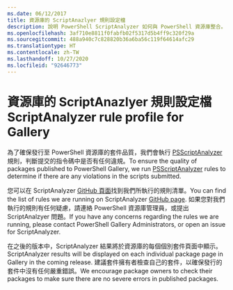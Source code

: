 ```yaml
---
ms.date: 06/12/2017
title: 資源庫的 ScriptAnazlyer 規則設定檔
description: 說明 PowerShell ScriptAnalyzer 如何與 PowerShell 資源庫整合。
ms.openlocfilehash: 3af710e8811f0fabfb02f5317d5b4ff9c320f29a
ms.sourcegitcommit: 488a940c7c828820b36a6ba56c119f64614afc29
ms.translationtype: HT
ms.contentlocale: zh-TW
ms.lasthandoff: 10/27/2020
ms.locfileid: "92646773"
---
```

# <a name="scriptanalyzer-rule-profile-for-gallery"></a><span data-ttu-id="a8ec4-103">資源庫的 ScriptAnazlyer 規則設定檔</span><span class="sxs-lookup"><span data-stu-id="a8ec4-103">ScriptAnalyzer rule profile for Gallery</span></span>

<span data-ttu-id="a8ec4-104">為了確保發行至 PowerShell 資源庫的套件品質，我們會執行 [PSScriptAnalyzer](https://github.com/PowerShell/PSScriptAnalyzer) 規則，判斷提交的指令碼中是否有任何違規。</span><span class="sxs-lookup"><span data-stu-id="a8ec4-104">To ensure the quality of packages published to PowerShell Gallery, we run [PSScriptAnalyzer](https://github.com/PowerShell/PSScriptAnalyzer) rules to determine if there are any violations in the scripts submitted.</span></span>

<span data-ttu-id="a8ec4-105">您可以在 ScriptAnalyzer [GitHub 頁面](https://github.com/PowerShell/PSScriptAnalyzer/blob/development/Engine/Settings/PSGallery.psd1)找到我們所執行的規則清單。</span><span class="sxs-lookup"><span data-stu-id="a8ec4-105">You can find the list of rules we are running on ScriptAnalyzer [GitHub page](https://github.com/PowerShell/PSScriptAnalyzer/blob/development/Engine/Settings/PSGallery.psd1).</span></span>
<span data-ttu-id="a8ec4-106">如果您對我們執行的規則有任何疑慮，請連絡 PowerShell 資源庫管理員，或提出 ScriptAnalzyer 問題。</span><span class="sxs-lookup"><span data-stu-id="a8ec4-106">If you have any concerns regarding the rules we are running, please contact PowerShell Gallery Administrators, or open an issue for ScriptAnalyzer.</span></span>

<span data-ttu-id="a8ec4-107">在之後的版本中，ScriptAnalyzer 結果將於資源庫的每個個別套件頁面中顯示。</span><span class="sxs-lookup"><span data-stu-id="a8ec4-107">ScriptAnalyzer results will be displayed on each individual package page in Gallery in the coming release.</span></span> <span data-ttu-id="a8ec4-108">建議套件擁有者檢查自己的套件，以確保發行的套件中沒有任何嚴重錯誤。</span><span class="sxs-lookup"><span data-stu-id="a8ec4-108">We encourage package owners to check their packages to make sure there are no severe errors in published packages.</span></span>
